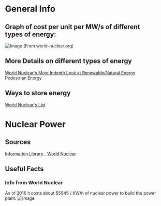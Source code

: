 # General Info
## Graph of cost per unit per MW/s of different types of energy:
![Image](https://www.world-nuclear.org/getmedia/63b1bb09-dbb6-4ed8-905a-447a5056d2e6/Comparative-LCOEs-in-4-Countries-NEW.jpg.aspx)
(From world-nuclear.org)

## More Details on different types of energy
[World Nuclear's More Indepth Look at Renewable/Natural Energy](https://www.world-nuclear.org/information-library/energy-and-the-environment/renewable-energy-and-electricity.aspx)
[Pedestrian Energy](https://pavegen.com/)
## Ways to store energy
[World Nuclear's List](https://www.world-nuclear.org/information-library/current-and-future-generation/electricity-and-energy-storage.aspx)

# Nuclear Power

## Sources

[Information Library - World Nuclear](https://www.world-nuclear.org/information-library.aspx)

## Useful Facts

### Info from World Nuclear
As of 2016 it costs about $5945 / KW/h of nuclear power to build the power plant.
![Image](https://www.world-nuclear.org/getmedia/fe465939-9448-47cf-9134-426e2c1e236f/Challenge-investment-cost-uncertainty.png.aspx)

